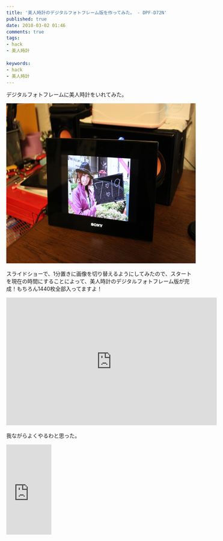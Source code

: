 ```yaml
---
title: '美人時計のデジタルフォトフレーム版を作ってみた。 - DPF-D72N'
published: true
date: 2010-03-02 01:46
comments: true
tags:
- hack
- 美人時計

keywords:
- hack
- 美人時計
---
```

デジタルフォトフレームに美人時計をいれてみた。

<a href="/imgs/archives/2010/03/IMG_3448.jpg"><img src="/imgs/archives/2010/03/IMG_3448.jpg" alt="" title="IMG_3448" width="640" height="426" class="alignnone size-full wp-image-426" /></a>

スライドショーで、1分置きに画像を切り替えるようにしてみたので、スタートを現在の時間にすることによって、美人時計のデジタルフォトフレーム版が完成！もちろん1440枚全部入ってますよ！

<object width="560" height="340"><param name="movie" value="http://www.youtube.com/v/q2llpaxMDbY&hl=ja_JP&fs=1&"></param><param name="allowFullScreen" value="true"></param><param name="allowscriptaccess" value="always"></param><embed src="http://www.youtube.com/v/q2llpaxMDbY&hl=ja_JP&fs=1&" type="application/x-shockwave-flash" allowscriptaccess="always" allowfullscreen="true" width="560" height="340"></embed></object>

我ながらよくやるわと思った。

<iframe src="http://rcm-jp.amazon.co.jp/e/cm?lt1=_blank&bc1=FFFFFF&IS2=1&npa=1&bg1=FFFFFF&fc1=000000&lc1=0000FF&t=funnythingz-22&o=9&p=8&l=as1&m=amazon&f=ifr&asins=B002TO4N3K" style="width:120px;height:240px;" scrolling="no" marginwidth="0" marginheight="0" frameborder="0"></iframe>